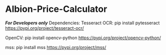# Albion-Price-Calculator

***For Developers only***
Dependencies:
Tesseract OCR: pip install pytesseract
https://pypi.org/project/tesseract-ocr/

OpenCV: pip install opencv-python
https://pypi.org/project/opencv-python/

mss: pip install mss
https://pypi.org/project/mss/

